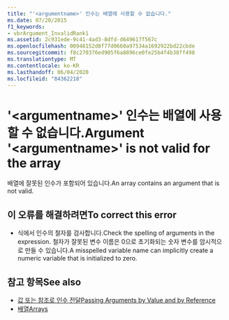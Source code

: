 ```yaml
---
title: "'<argumentname>' 인수는 배열에 사용할 수 없습니다."
ms.date: 07/20/2015
f1_keywords:
- vbrArgument_InvalidRank1
ms.assetid: 2c931ede-9c41-4ad3-8dfd-d649617f567c
ms.openlocfilehash: 00948152d8f77d0660a97534a1692922bd22cbde
ms.sourcegitcommit: f8c270376ed905f6a8896ce0fe25b4f4b38ff498
ms.translationtype: MT
ms.contentlocale: ko-KR
ms.lasthandoff: 06/04/2020
ms.locfileid: "84362218"
---
```

# <a name="argument-argumentname-is-not-valid-for-the-array"></a><span data-ttu-id="ec9fc-102">'\<argumentname>' 인수는 배열에 사용할 수 없습니다.</span><span class="sxs-lookup"><span data-stu-id="ec9fc-102">Argument '\<argumentname>' is not valid for the array</span></span>
<span data-ttu-id="ec9fc-103">배열에 잘못된 인수가 포함되어 있습니다.</span><span class="sxs-lookup"><span data-stu-id="ec9fc-103">An array contains an argument that is not valid.</span></span>  
  
## <a name="to-correct-this-error"></a><span data-ttu-id="ec9fc-104">이 오류를 해결하려면</span><span class="sxs-lookup"><span data-stu-id="ec9fc-104">To correct this error</span></span>  
  
- <span data-ttu-id="ec9fc-105">식에서 인수의 철자를 검사합니다.</span><span class="sxs-lookup"><span data-stu-id="ec9fc-105">Check the spelling of arguments in the expression.</span></span> <span data-ttu-id="ec9fc-106">철자가 잘못된 변수 이름은 0으로 초기화되는 숫자 변수를 암시적으로 만들 수 있습니다.</span><span class="sxs-lookup"><span data-stu-id="ec9fc-106">A misspelled variable name can implicitly create a numeric variable that is initialized to zero.</span></span>  
  
## <a name="see-also"></a><span data-ttu-id="ec9fc-107">참고 항목</span><span class="sxs-lookup"><span data-stu-id="ec9fc-107">See also</span></span>

- [<span data-ttu-id="ec9fc-108">값 또는 참조로 인수 전달</span><span class="sxs-lookup"><span data-stu-id="ec9fc-108">Passing Arguments by Value and by Reference</span></span>](../programming-guide/language-features/procedures/passing-arguments-by-value-and-by-reference.md)
- [<span data-ttu-id="ec9fc-109">배열</span><span class="sxs-lookup"><span data-stu-id="ec9fc-109">Arrays</span></span>](../programming-guide/language-features/arrays/index.md)
